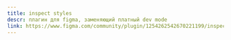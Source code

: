 ```yaml
---
title: inspect styles
descr: плагин для figma, заменяющий платный dev mode
link: https://www.figma.com/community/plugin/1254262542670221199/inspect-styles
---
```

